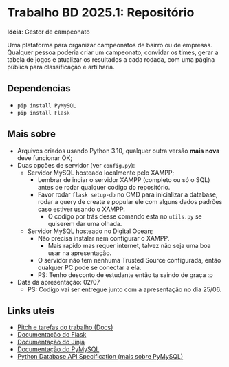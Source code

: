 # Trabalho BD 2025.1: Repositório

**Ideia**: Gestor de campeonato

Uma plataforma para organizar campeonatos de bairro ou de empresas. Qualquer pessoa poderia criar um campeonato, convidar os times, gerar a tabela de jogos e atualizar os resultados a cada rodada, com uma página pública para classificação e artilharia.

## Dependencias

- `pip install PyMySQL`
- `pip install Flask`

## Mais sobre

- Arquivos criados usando Python 3.10, qualquer outra versão **mais nova** deve funcionar OK;
- Duas opções de servidor (ver `config.py`):
  - Servidor MySQL hosteado localmente pelo XAMPP;
    - Lembrar de inciar o servidor XAMPP (completo ou só o SQL) antes de rodar qualquer codigo do repositório.
    - Favor rodar `flask setup-db` no CMD para inicializar a database, rodar a query de create e popular ele com alguns dados padrões caso estiver usando o XAMPP.
      - O codigo por trás desse comando esta no `utils.py` se quiserem dar uma olhada.
  - Servidor MySQL hosteado no Digital Ocean;
    - Não precisa instalar nem configurar o XAMPP.
      - Mais rapido mas requer internet, talvez não seja uma boa usar na apresentação.
    - O servidor não tem nenhuma Trusted Source configurada, então qualquer PC pode se conectar a ela.
    - PS: Tenho desconto de estudante então ta saindo de graça :p 
- Data da apresentação: 02/07
  - PS: Codigo vai ser entregue junto com a apresentação no dia 25/06.

## Links uteis

- [Pitch e tarefas do trabalho (Docs)](https://docs.google.com/document/d/1SUF8ilgJleFLO0s2-iHREiRlMKxpnqj12j14n1lDKLU/edit?usp=sharing)
- [Documentação do Flask](https://flask.palletsprojects.com/en/stable/quickstart/#)
- [Documentação do Jinja](https://jinja.palletsprojects.com/en/stable/)
- [Documentação do PyMySQL](https://pymysql.readthedocs.io/en/latest/modules/connections.html)
- [Python Database API Specification (mais sobre PyMySQL)](https://peps.python.org/pep-0249/)
